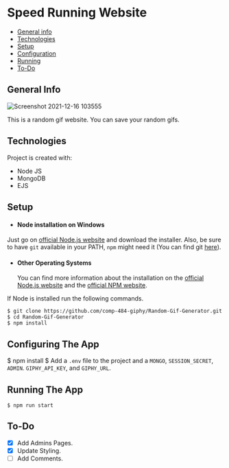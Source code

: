 # Speed Running Website

- [General info](#general-info)
- [Technologies](#technologies)
- [Setup](#setup)
- [Configuration](#configuring-the-app)
- [Running](#running-the-app)
- [To-Do](#to-do)

## General Info

![Screenshot 2021-12-16 103555](https://user-images.githubusercontent.com/64388455/146429112-82a6955f-8bc1-4ed2-9c37-33d646befd82.png)

This is a random gif website. You can save your random gifs.
## Technologies

Project is created with:

- Node JS
- MongoDB
- EJS

## Setup

- #### Node installation on Windows

Just go on [official Node.js website](https://nodejs.org/) and download the installer.
Also, be sure to have `git` available in your PATH, `npm` might need it (You can find git [here](https://git-scm.com/)).

- #### Other Operating Systems
  You can find more information about the installation on the [official Node.js website](https://nodejs.org/) and the [official NPM website](https://npmjs.org/).

If Node is installed run the following commands.

    $ git clone https://github.com/comp-484-giphy/Random-Gif-Generator.git
    $ cd Random-Gif-Generator
    $ npm install

## Configuring The App

  $ npm install
  $ Add a `.env` file to the project and a `MONGO`, `SESSION_SECRET`, `ADMIN`. `GIPHY_API_KEY`, and `GIPHY_URL`. 

## Running The App

    $ npm run start

## To-Do

- [x] Add Admins Pages.
- [x] Update Styling.
- [ ] Add Comments.
